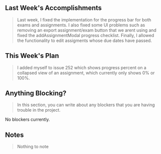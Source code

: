 ## Last Week's Accomplishments

>Last week, I fixed the implementation for the progress bar for both exams and assignments. I also fixed some UI problems such as removing an export assignment/exam button that we arent using and fixed the addAssignmentModal progress checklist. Finally, I allowed the functionality to edit assigments whose due dates have passed.

## This Week's Plan

> I added myself to issue 252 which shows progress percent on a collapsed view of an assignment, which currently only shows 0% or 100%.

## Anything Blocking?

> In this section, you can write about any blockers that you are having trouble in the project.

No blockers currently.

## Notes

> Nothing to note